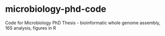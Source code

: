 # microbiology-phd-code
Code for Microbiology PhD Thesis - bioinformatic whole genome assembly, 16S analysis, figures in R
